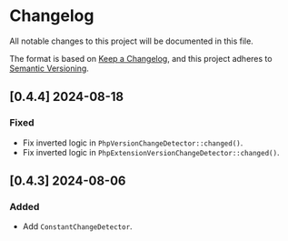 # Changelog

All notable changes to this project will be documented in this file.

The format is based on [Keep a Changelog](https://keepachangelog.com/en/1.1.0/),
and this project adheres to [Semantic Versioning](https://semver.org/spec/v2.0.0.html).

## [0.4.4] 2024-08-18

### Fixed

- Fix inverted logic in `PhpVersionChangeDetector::changed()`.
- Fix inverted logic in `PhpExtensionVersionChangeDetector::changed()`.

## [0.4.3] 2024-08-06

### Added

- Add `ConstantChangeDetector`.
